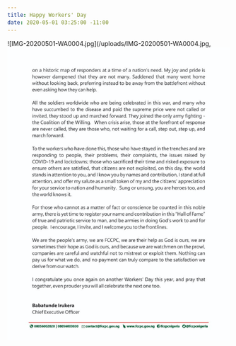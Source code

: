 ```yaml
---
title: Happy Workers' Day
date: 2020-05-01 03:25:00 -11:00
---
```


![IMG-20200501-WA0004.jpg](/uploads/IMG-20200501-WA0004.jpg,
![IMG-20200501-WA0005.jpg](/uploads/IMG-20200501-WA0005.jpg)